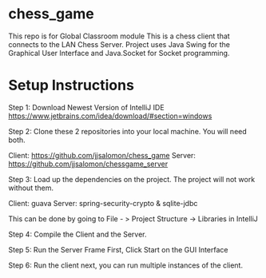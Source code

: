 # chess_game

This repo is for Global Classroom module
This is a chess client that connects to the LAN Chess Server.
Project uses Java Swing for the Graphical User Interface and Java.Socket for Socket programming.

# Setup Instructions

Step 1: Download Newest Version of IntelliJ IDE
  https://www.jetbrains.com/idea/download/#section=windows

Step 2: Clone these 2 repositories into your local machine. You will need both.

 Client: https://github.com/jjsalomon/chess_game
 Server: https://github.com/jjsalomon/chessgame_server
  
Step 3: Load up the dependencies on the project. The project will not work without them.

  Client: guava
  Server: spring-security-crypto & sqlite-jdbc

  This can be done by going to
  File - > Project Structure -> Libraries 
  in IntelliJ
  
Step 4: Compile the Client and the Server.

Step 5: Run the Server Frame First, Click Start on the GUI Interface

Step 6: Run the client next, you can run multiple instances of the client.


